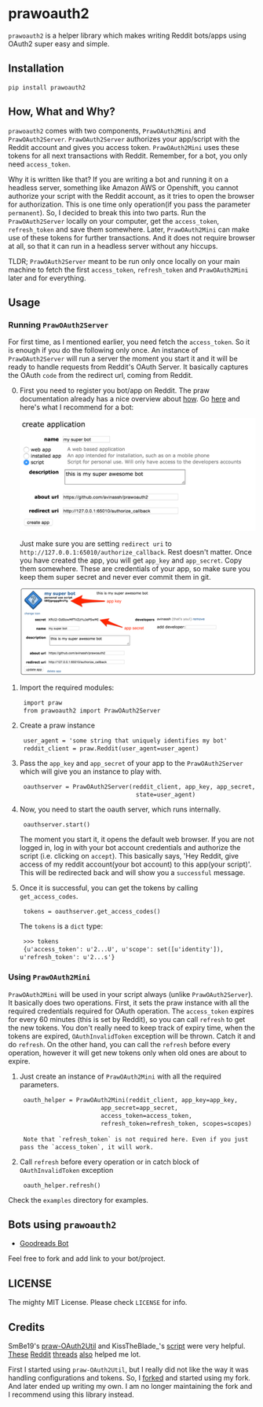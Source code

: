 # prawoauth2

`prawoauth2` is a helper library which makes writing Reddit bots/apps using OAuth2 super easy and simple.

## Installation

    pip install prawoauth2

## How, What and Why?

`prawoauth2` comes with two components, `PrawOAuth2Mini` and `PrawOAuth2Server`. `PrawOAuth2Server` authorizes your app/script with the Reddit account and gives you access token. `PrawOAuth2Mini` uses these tokens for all next transactions with Reddit. Remember, for a bot, you only need `access_token`.

Why it is written like that? If you are writing a bot and running it on a headless server, something like Amazon AWS or Openshift, you cannot authorize your script with the Reddit account, as it tries to open the browser for authorization. This is one time only operation(if you pass the parameter `permanent`). So, I decided to break this into two parts. Run the `PrawOAuth2Server` locally on your computer, get the `access_token`, `refresh_token`  and save them somewhere. Later, `PrawOAuth2Mini` can make use of these tokens for further transactions. And it does not require browser at all, so that it can run in a headless server without any hiccups.

TLDR; `PrawOAuth2Server` meant to be run only once locally on your main machine to fetch the first `access_token`, `refresh_token` and `PrawOAuth2Mini` later and for everything. 

## Usage

### Running `PrawOAuth2Server`

For first time, as I mentioned earlier, you need fetch the `access_token`. So it is enough if you do the following only once. An instance of `PrawOAuth2Server` will run a server the moment you start it and it will be ready to handle requests from Reddit's OAuth Server. It basically captures the OAuth `code` from the redirect url, coming from Reddit.

0. First you need to register you bot/app on Reddit. The praw documentation already has a nice overview about [how](https://praw.readthedocs.org/en/v3.0.0/pages/oauth.html#step-1-create-an-application). Go [here](https://www.reddit.com/prefs/apps/) and here's what I recommend for a bot:
    
    ![registering](images/registering.png)
    
    Just make sure you are setting `redirect uri` to `http://127.0.0.1:65010/authorize_callback`. Rest doesn't matter. Once you have created the app, you will get `app_key` and `app_secret`. Copy them somewhere. These are credentials of your app, so make sure you keep them super secret and never ever commit them in git.

    ![tokens](images/tokens.png)

1. Import the required modules:
    
        import praw
        from prawoauth2 import PrawOAuth2Server

2. Create a praw instance
        
        user_agent = 'some string that uniquely identifies my bot'
        reddit_client = praw.Reddit(user_agent=user_agent)

3. Pass the `app_key` and `app_secret` of your app to the `PrawOAuth2Server` which will give you an instance to play with.

        oauthserver = PrawOAuth2Server(reddit_client, app_key, app_secret,
                                        state=user_agent)

4. Now, you need to start the oauth server, which runs internally. 

        oauthserver.start()

    The moment you start it, it opens the default web browser. If you are not logged in, log in with your bot account credentials and authorize the script (i.e. clicking on `accept`). This basically says, 'Hey Reddit, give access of my reddit account(your bot account) to this app(your script)'. This will be redirected back and will show you a `successful` message.

5. Once it is successful, you can get the tokens by calling `get_access_codes`.

        tokens = oauthserver.get_access_codes()

    The `tokens` is a `dict` type:

        >>> tokens
        {u'access_token': u'2...U', u'scope': set([u'identity']), u'refresh_token': u'2...s'}

### Using `PrawOAuth2Mini`

`PrawOAuth2Mini` will be used in your script always (unlike `PrawOAuth2Server`). It basically does two operations. First, it sets the praw instance with all the required credentials required for OAuth operation. The `access_token` expires for every 60 minutes (this is set by Reddit), so you can call `refresh` to get the new tokens. You don't really need to keep track of expiry time, when the tokens are expired, `OAuthInvalidToken` exception will be thrown. Catch it and do `refresh`. On the other hand, you can call the `refresh` before every operation, however it will get new tokens only when old ones are about to expire.

1. Just create an instance of `PrawOAuth2Mini` with all the required parameters.
    
        oauth_helper = PrawOAuth2Mini(reddit_client, app_key=app_key,
                              app_secret=app_secret,
                              access_token=access_token,
                              refresh_token=refresh_token, scopes=scopes)

        Note that `refresh_token` is not required here. Even if you just pass the `access_token`, it will work.

2. Call `refresh` before every operation or in catch block of `OAuthInvalidToken` exception

        oauth_helper.refresh()

Check the `examples` directory for examples.

## Bots using `prawoauth2`

- [Goodreads Bot](https://github.com/avinassh/Reddit-GoodReads-Bot)

Feel free to fork and add link to your bot/project.

## LICENSE
The mighty MIT License. Please check `LICENSE` for info.

## Credits
SmBe19's [praw-OAuth2Util](https://github.com/SmBe19/praw-OAuth2Util) and KissTheBlade_'s [script](https://github.com/x89/Shreddit/blob/master/get_secret.py) were very helpful. [These](https://www.reddit.com/r/redditdev/comments/3bit3y/prawoauth_how_do_i_make_an_automated_bot/) [Reddit](https://www.reddit.com/r/redditdev/comments/3bipzt/help_with_oauth/) [threads](https://www.reddit.com/r/redditdev/comments/197x36/using_oauth_to_send_valid_requests/) [also](https://www.reddit.com/r/redditdev/comments/2ujhkr/important_api_licensing_terms_clarified/) helped me lot.

First I started using `praw-OAuth2Util`, but I really did not like the way it was handling configurations and tokens. So, I [forked](https://github.com/avinassh/praw-OAuth2Util) and started using my fork. And later ended up writing my own. I am no longer maintaining the fork and I recommend using this library instead.